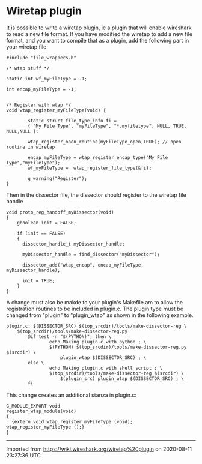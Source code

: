 # Wiretap plugin

It is possible to write a wiretap plugin, ie a plugin that will enable wireshark to read a new file format. If you have modified the wiretap to add a new file format, and you want to compile that as a plugin, add the following part in your wiretap file:

    #include "file_wrappers.h"
    
    /* wtap stuff */
    
    static int wf_myFileType = -1;
    
    int encap_myFileType = -1;
    
    
    /* Register with wtap */
    void wtap_register_myFileType(void) {
    
            static struct file_type_info fi =
            { "My File Type", "myFileType", "*.myfiletype", NULL, TRUE, NULL,NULL };
    
            wtap_register_open_routine(myFileType_open,TRUE); // open routine in wiretap
    
            encap_myFileType = wtap_register_encap_type("My File Type","myFileType");
            wf_myFileType =  wtap_register_file_type(&fi);
    
            g_warning("Register");
    }

Then in the dissector file, the dissector should register to the wiretap file handle

    void proto_reg_handoff_myDissector(void)
    {
        gboolean init = FALSE;
    
        if (init == FALSE)
        {
          dissector_handle_t myDissector_handle;
    
          myDissector_handle = find_dissector("myDissector");
    
          dissector_add("wtap_encap", encap_myFileType, myDissector_handle);
    
          init = TRUE;
        }
    }

A change must also be makde to your plugin's Makefile.am to allow the registration routines to be included in plugin.c. The plugin type must be changed from "plugin" to "plugin\_wtap" as shown in the following example.

    plugin.c: $(DISSECTOR_SRC) $(top_srcdir)/tools/make-dissector-reg \
        $(top_srcdir)/tools/make-dissector-reg.py
            @if test -n "$(PYTHON)"; then \
                    echo Making plugin.c with python ; \
                    $(PYTHON) $(top_srcdir)/tools/make-dissector-reg.py $(srcdir) \
                        plugin_wtap $(DISSECTOR_SRC) ; \
            else \
                    echo Making plugin.c with shell script ; \
                    $(top_srcdir)/tools/make-dissector-reg $(srcdir) \
                        $(plugin_src) plugin_wtap $(DISSECTOR_SRC) ; \
            fi

This change creates an additional stanza in plugin.c:

    G_MODULE_EXPORT void
    register_wtap_module(void)
    {
      {extern void wtap_register_myFileType (void); wtap_register_myFileType ();}
    }

---

Imported from https://wiki.wireshark.org/wiretap%20plugin on 2020-08-11 23:27:36 UTC
